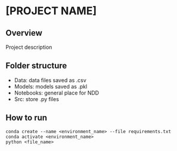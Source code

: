 # [PROJECT NAME]

## Overview

Project description


## Folder structure

- Data: data files saved as .csv
- Models: models saved as .pkl
- Notebooks: general place for NDD
- Src: store .py files


## How to run

```
conda create --name <environment_name> --file requirements.txt
conda activate <environment_name>
python <file_name>
```
